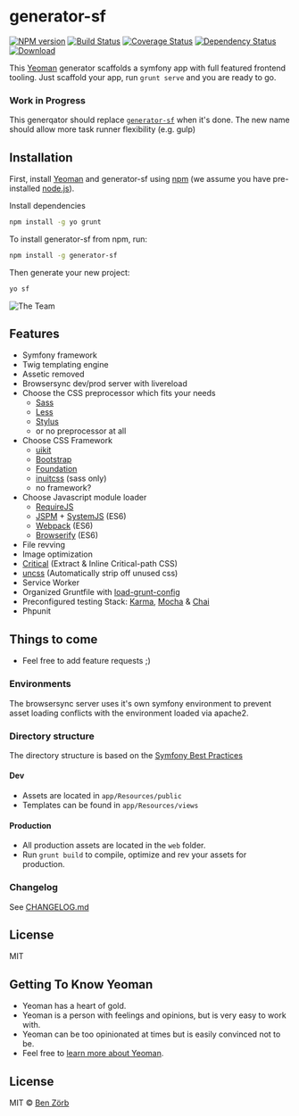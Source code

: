 # generator-sf 

[![NPM version][npm-image]][npm-url] [![Build Status][travis-image]][travis-url] [![Coverage Status][coveralls-image]][coveralls-url] [![Dependency Status][depstat-image]][depstat-url] [![Download][dlcounter-image]][dlcounter-url]

This [Yeoman](http://yeoman.io) generator scaffolds a symfony app with full featured frontend tooling. 
Just scaffold your app, run `grunt serve` and you are ready to go. 

### Work in Progress
This generqator should replace [`generator-sf`](https://github.com/bezoerb/generator-sf) when it's done.
The new name should allow more task runner flexibility (e.g. gulp) 

## Installation

First, install [Yeoman](http://yeoman.io) and generator-sf using [npm](https://www.npmjs.com/) (we assume you have pre-installed [node.js](https://nodejs.org/)).

Install dependencies
```bash
npm install -g yo grunt
```
To install generator-sf from npm, run:
```bash
npm install -g generator-sf
```

Then generate your new project:

```bash
yo sf
```



![The Team](https://raw.github.com/bezoerb/generator-sf/master/generators/view/_common/templates/img/yo-grunt-bower-symfony.png)

## Features
* Symfony framework
* Twig templating engine
* Assetic removed
* Browsersync dev/prod server with livereload
* Choose the CSS preprocessor which fits your needs
  - [Sass](http://sass-lang.com/)
  - [Less](http://lesscss.org)
  - [Stylus](http://learnboost.github.io/stylus/)
  - or no preprocessor at all
* Choose CSS Framework
  * [uikit](http://getuikit.com)  
  * [Bootstrap](http://getbootstrap.com)
  * [Foundation](http://foundation.zurb.com)
  * [inuitcss](http://inuitcss.com) (sass only)
  * no framework?
* Choose Javascript module loader
  * [RequireJS](http://requirejs.org/)
  * [JSPM](http://jspm.io/) + [SystemJS](https://github.com/systemjs/systemjs) (ES6)
  * [Webpack](https://webpack.github.io/) (ES6)
  * [Browserify](http://browserify.org/) (ES6)
* File revving
* Image optimization
* [Critical](https://github.com/addyosmani/critical) (Extract & Inline Critical-path CSS) 
* [uncss](https://github.com/addyosmani/grunt-uncss) (Automatically strip off unused css)
* Service Worker
* Organized Gruntfile with [load-grunt-config](http://firstandthird.github.io/load-grunt-config)
* Preconfigured testing Stack: [Karma](http://karma-runner.github.io/0.12/index.html), [Mocha](http://mochajs.org/) & [Chai](http://chaijs.com/)
* Phpunit 


## Things to come

  * Feel free to add feature requests ;)

### Environments
The browsersync server uses it's own symfony environment to prevent asset loading conflicts with the environment loaded via apache2. 

### Directory structure
The directory structure is based on the [Symfony Best Practices](http://symfony.com/doc/current/best_practices/index.html)
#### Dev
* Assets are located in `app/Resources/public` 
* Templates can be found in `app/Resources/views` 

#### Production
* All production assets are located in the `web` folder.
* Run `grunt build` to compile, optimize and rev your assets for production.


### Changelog

See [CHANGELOG.md](CHANGELOG.md)

## License

MIT

[npm-url]: https://npmjs.org/package/generator-sf
[npm-image]: https://badge.fury.io/js/generator-sf.svg

[travis-url]: https://travis-ci.org/bezoerb/generator-sf
[travis-image]: https://secure.travis-ci.org/bezoerb/generator-sf.svg?branch=master

[depstat-url]: https://david-dm.org/bezoerb/generator-sf
[depstat-image]: https://david-dm.org/bezoerb/generator-sf.svg

[dlcounter-url]: https://www.npmjs.com/package/generator-sf
[dlcounter-image]: https://img.shields.io/npm/dm/generator-sf.svg

[coveralls-url]: https://coveralls.io/github/bezoerb/generator-sf?branch=master
[coveralls-image]: https://coveralls.io/repos/github/bezoerb/generator-sf/badge.svg?branch=master





## Getting To Know Yeoman

 * Yeoman has a heart of gold.
 * Yeoman is a person with feelings and opinions, but is very easy to work with.
 * Yeoman can be too opinionated at times but is easily convinced not to be.
 * Feel free to [learn more about Yeoman](http://yeoman.io/).

## License

MIT © [Ben Zörb](http://dommerlaune.com)

